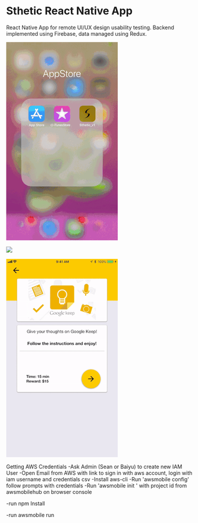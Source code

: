 # Sthetic React Native App
React Native App for remote UI/UX design usability testing. Backend implemented using Firebase, data managed using Redux.

![](stheticLogin.gif)
<!-- .element style="height: 300; width: 300" -->

![](stheticHomepage.gif)

![](stheticTesting.gif)




Getting AWS Credentials -Ask Admin (Sean or Baiyu) to create new IAM User -Open Email from AWS with link to sign in with aws account, login with iam username and credentials csv -Install aws-cli -Run 'awsmobile config' follow prompts with credentials -Run 'awsmobile init ' with project id from awsmobilehub on browser console

-run npm Install

-run awsmobile run
